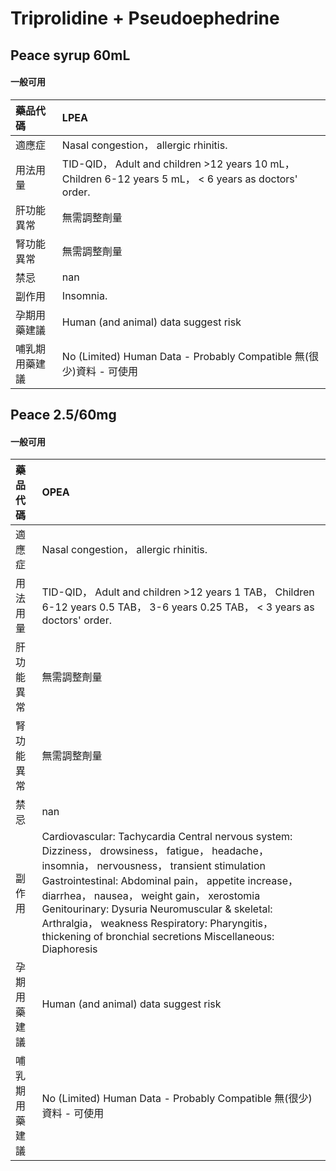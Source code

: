 # Triprolidine + Pseudoephedrine

## Peace syrup 60mL

#### 一般可用

| 藥品代碼       | LPEA                                                                                                   |
|:---------------|:-------------------------------------------------------------------------------------------------------|
| 適應症         | Nasal congestion， allergic rhinitis.                                                                  |
| 用法用量       | TID-QID， Adult and children >12 years 10 mL， Children 6-12 years 5 mL， < 6 years as doctors' order. |
| 肝功能異常     | 無需調整劑量                                                                                           |
| 腎功能異常     | 無需調整劑量                                                                                           |
| 禁忌           | nan                                                                                                    |
| 副作用         | Insomnia.                                                                                              |
| 孕期用藥建議   | Human (and animal) data suggest risk                                                                   |
| 哺乳期用藥建議 | No (Limited) Human Data - Probably Compatible 無(很少)資料 - 可使用                                    |

## Peace 2.5/60mg

#### 一般可用

| 藥品代碼       | OPEA                                                                                                                                                                                                                                                                                                                                                                                                                 |
|:---------------|:---------------------------------------------------------------------------------------------------------------------------------------------------------------------------------------------------------------------------------------------------------------------------------------------------------------------------------------------------------------------------------------------------------------------|
| 適應症         | Nasal congestion， allergic rhinitis.                                                                                                                                                                                                                                                                                                                                                                                |
| 用法用量       | TID-QID， Adult and children >12 years 1 TAB， Children 6-12 years 0.5 TAB， 3-6 years 0.25 TAB， < 3 years as doctors' order.                                                                                                                                                                                                                                                                                       |
| 肝功能異常     | 無需調整劑量                                                                                                                                                                                                                                                                                                                                                                                                         |
| 腎功能異常     | 無需調整劑量                                                                                                                                                                                                                                                                                                                                                                                                         |
| 禁忌           | nan                                                                                                                                                                                                                                                                                                                                                                                                                  |
| 副作用         | Cardiovascular: Tachycardia Central nervous system: Dizziness， drowsiness， fatigue， headache， insomnia， nervousness， transient stimulation Gastrointestinal: Abdominal pain， appetite increase， diarrhea， nausea， weight gain， xerostomia Genitourinary: Dysuria Neuromuscular & skeletal: Arthralgia， weakness Respiratory: Pharyngitis， thickening of bronchial secretions Miscellaneous: Diaphoresis |
| 孕期用藥建議   | Human (and animal) data suggest risk                                                                                                                                                                                                                                                                                                                                                                                 |
| 哺乳期用藥建議 | No (Limited) Human Data - Probably Compatible 無(很少)資料 - 可使用                                                                                                                                                                                                                                                                                                                                                  |

